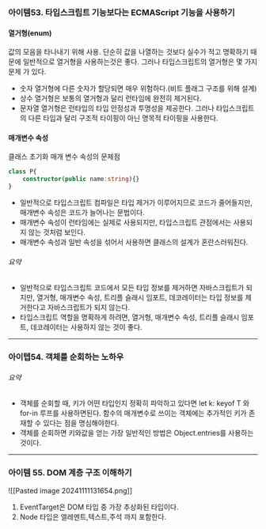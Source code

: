 
### 아이템53. 타입스크립트 기능보다는 ECMAScript 기능을 사용하기

#### 열거형(enum)
값의 모음을 타나내기 위해 사용. 단순히 값을 나열하는 것보다 실수가 적고 명확하기 때문에 일반적으로 열거형을 사용하는것은 좋다. 그러나 타입스크립트의 열거형은 몇 가지 문제 가 있다.
- 숫자 열거형에 다른 숫자가 할당되면 매우 위험하다.(비트 플래그 구조를 위해 설계)
- 상수 열거형은 보통의 열거형과 달리 런타임에 완전히 제거된다.
- 문자열 열거형은 런타입의 타입 안정성과 투명성을 제공한다. 그러나 타입스크립트의 다른 타입과 달리 구조적 타이핑이 아닌 명목적 타이핑을 사용한다.

#### 매개변수 속성
클래스 초기화 매개 변수 속성의 문제점

```ts
class P{
	constructor(public name:string){}
}
```

- 일반적으로 타입스크립트 컴파일은 타입 제거가 이루어지므로 코드가 줄어들지만, 매개변수 속성은 코드가 늘어나는 문법이다.
- 매개변수 속성이 런타임에는 실제로 사용되지만, 타입스크립트 관점에서는 사용되지 않는 것처럼 보인다.
- 매개변수 속성과 일반 속성을 섞어서 사용하면 클래스의 설계가 혼란스러워진다.

###### 요약
- 일반적으로 타입스크립트 코드에서 모든 타입 정보를 제거하면 자바스크립트가 되지만, 열거형, 매개변수 속성, 트리플 슬래시 임포트, 데코레이터는 타입 정보를 제거한다고 자바스크립트가 되지 않는다.
- 타입스크립트 역할을 명확하게 하려면, 열거형, 매개변수 속성, 트리플 슬래시 임포트, 데코레이터는 사용하지 않는 것이 좋다.
---
### 아이텝54. 객체를 순회하는 노하우

###### 요약
- 객체를 순회할 때, 키가 어떤 타입인지 정확히 파악하고 있다면 let k: keyof T 와 for-in 루프를 사용하면된다. 함수의 매개변수로 쓰이는 객체에는 추가적인 키가 존재할 수 있다는 점을 명심해야한다.
- 객체를 순회하면 키와값을 얻는 가장 일반적인 방법은 Object.entries를 사용하는 것이다.

---
### 아이템 55. DOM 계층 구조 이해하기

![[Pasted image 20241111131654.png]]

1. EventTarget은 DOM 타입 중 가장 추상화된 타입이다.
2. Node 타입은 엘레멘트,텍스트,주석 까지 포함한다.